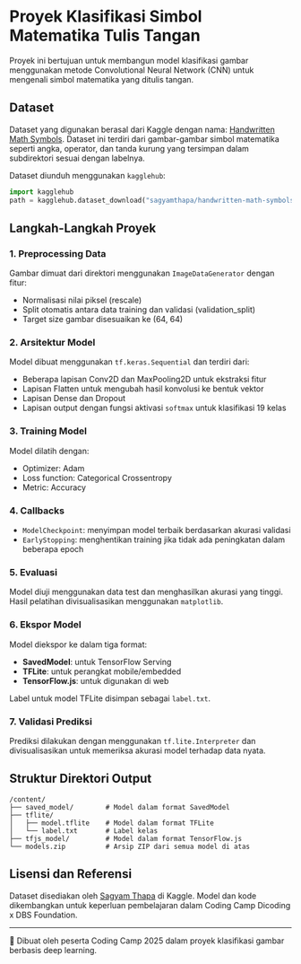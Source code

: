 
# Proyek Klasifikasi Simbol Matematika Tulis Tangan

Proyek ini bertujuan untuk membangun model klasifikasi gambar menggunakan metode Convolutional Neural Network (CNN) untuk mengenali simbol matematika yang ditulis tangan.

## Dataset

Dataset yang digunakan berasal dari Kaggle dengan nama: [Handwritten Math Symbols](https://www.kaggle.com/datasets/sagyamthapa/handwritten-math-symbols). Dataset ini terdiri dari gambar-gambar simbol matematika seperti angka, operator, dan tanda kurung yang tersimpan dalam subdirektori sesuai dengan labelnya.

Dataset diunduh menggunakan `kagglehub`:

```python
import kagglehub
path = kagglehub.dataset_download("sagyamthapa/handwritten-math-symbols")
```

## Langkah-Langkah Proyek

### 1. Preprocessing Data

Gambar dimuat dari direktori menggunakan `ImageDataGenerator` dengan fitur:

- Normalisasi nilai piksel (rescale)
- Split otomatis antara data training dan validasi (validation_split)
- Target size gambar disesuaikan ke (64, 64)

### 2. Arsitektur Model

Model dibuat menggunakan `tf.keras.Sequential` dan terdiri dari:

- Beberapa lapisan Conv2D dan MaxPooling2D untuk ekstraksi fitur
- Lapisan Flatten untuk mengubah hasil konvolusi ke bentuk vektor
- Lapisan Dense dan Dropout
- Lapisan output dengan fungsi aktivasi `softmax` untuk klasifikasi 19 kelas

### 3. Training Model

Model dilatih dengan:

- Optimizer: Adam
- Loss function: Categorical Crossentropy
- Metric: Accuracy

### 4. Callbacks

- `ModelCheckpoint`: menyimpan model terbaik berdasarkan akurasi validasi
- `EarlyStopping`: menghentikan training jika tidak ada peningkatan dalam beberapa epoch

### 5. Evaluasi

Model diuji menggunakan data test dan menghasilkan akurasi yang tinggi. Hasil pelatihan divisualisasikan menggunakan `matplotlib`.

### 6. Ekspor Model

Model diekspor ke dalam tiga format:

- **SavedModel**: untuk TensorFlow Serving
- **TFLite**: untuk perangkat mobile/embedded
- **TensorFlow.js**: untuk digunakan di web

Label untuk model TFLite disimpan sebagai `label.txt`.

### 7. Validasi Prediksi

Prediksi dilakukan dengan menggunakan `tf.lite.Interpreter` dan divisualisasikan untuk memeriksa akurasi model terhadap data nyata.

## Struktur Direktori Output

```
/content/
├── saved_model/        # Model dalam format SavedModel
├── tflite/
│   ├── model.tflite    # Model dalam format TFLite
│   └── label.txt       # Label kelas
├── tfjs_model/         # Model dalam format TensorFlow.js
└── models.zip          # Arsip ZIP dari semua model di atas
```

## Lisensi dan Referensi

Dataset disediakan oleh [Sagyam Thapa](https://www.kaggle.com/datasets/sagyamthapa/handwritten-math-symbols) di Kaggle. Model dan kode dikembangkan untuk keperluan pembelajaran dalam Coding Camp Dicoding x DBS Foundation.

---

🧠 Dibuat oleh peserta Coding Camp 2025 dalam proyek klasifikasi gambar berbasis deep learning.
